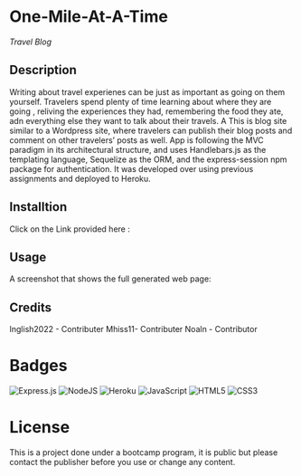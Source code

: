 # One-Mile-At-A-Time
*Travel Blog*

## Description
Writing about travel experienes can be just as important as going on them yourself. Travelers spend plenty of time learning about where they are going , reliving the experiences they had, remembering the food they ate, adn everything else they want to talk about their travels. A
This is blog site similar to a Wordpress site, where travelers can publish their blog posts and comment on other travelers’ posts as well. App is following the MVC paradigm in its architectural structure, and uses Handlebars.js as the templating language, Sequelize as the ORM, and the express-session npm package for authentication. It was developed over using previous assignments and deployed to Heroku.

## Installtion 
Click on the Link provided here : 



## Usage
A screenshot that shows the full generated web page:

## Credits 
Inglish2022 - Contributer 
Mhiss11- Contributer 
Noaln - Contributor 

# Badges
![Express.js](https://img.shields.io/badge/express.js-%23404d59.svg?style=for-the-badge&logo=express&logoColor=%2361DAFB)
![NodeJS](https://img.shields.io/badge/node.js-6DA55F?style=for-the-badge&logo=node.js&logoColor=white)
![Heroku](https://img.shields.io/badge/heroku-%23430098.svg?style=for-the-badge&logo=heroku&logoColor=white)
![JavaScript](https://img.shields.io/badge/javascript-%23323330.svg?style=for-the-badge&logo=javascript&logoColor=%23F7DF1E)
![HTML5](https://img.shields.io/badge/html5-%23E34F26.svg?style=for-the-badge&logo=html5&logoColor=white)
![CSS3](https://img.shields.io/badge/css3-%231572B6.svg?style=for-the-badge&logo=css3&logoColor=white)



# License
This is a project done under a bootcamp program, it is public but please contact the publisher before you use or change any content.

